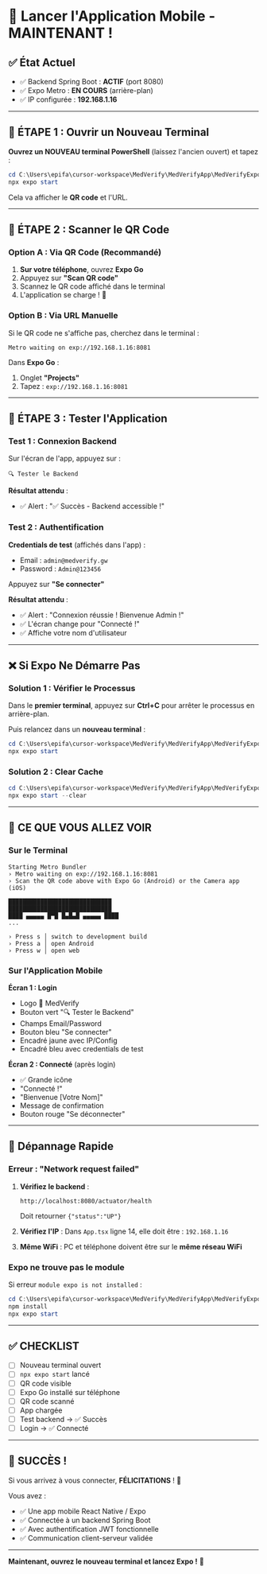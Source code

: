 # 🚀 Lancer l'Application Mobile - MAINTENANT !

## ✅ État Actuel

- ✅ Backend Spring Boot : **ACTIF** (port 8080)
- ✅ Expo Metro : **EN COURS** (arrière-plan)
- ✅ IP configurée : **192.168.1.16**

---

## 📱 ÉTAPE 1 : Ouvrir un Nouveau Terminal

**Ouvrez un NOUVEAU terminal PowerShell** (laissez l'ancien ouvert) et tapez :

```powershell
cd C:\Users\epifa\cursor-workspace\MedVerify\MedVerifyApp\MedVerifyExpo
npx expo start
```

Cela va afficher le **QR code** et l'URL.

---

## 📲 ÉTAPE 2 : Scanner le QR Code

### Option A : Via QR Code (Recommandé)

1. **Sur votre téléphone**, ouvrez **Expo Go**
2. Appuyez sur **"Scan QR code"**
3. Scannez le QR code affiché dans le terminal
4. L'application se charge ! 🎉

### Option B : Via URL Manuelle

Si le QR code ne s'affiche pas, cherchez dans le terminal :

```
Metro waiting on exp://192.168.1.16:8081
```

Dans **Expo Go** :

1. Onglet **"Projects"**
2. Tapez : `exp://192.168.1.16:8081`

---

## 🧪 ÉTAPE 3 : Tester l'Application

### Test 1 : Connexion Backend

Sur l'écran de l'app, appuyez sur :

```
🔍 Tester le Backend
```

**Résultat attendu** :

- ✅ Alert : "✅ Succès - Backend accessible !"

### Test 2 : Authentification

**Credentials de test** (affichés dans l'app) :

- Email : `admin@medverify.gw`
- Password : `Admin@123456`

Appuyez sur **"Se connecter"**

**Résultat attendu** :

- ✅ Alert : "Connexion réussie ! Bienvenue Admin !"
- ✅ L'écran change pour "Connecté !"
- ✅ Affiche votre nom d'utilisateur

---

## ❌ Si Expo Ne Démarre Pas

### Solution 1 : Vérifier le Processus

Dans le **premier terminal**, appuyez sur **Ctrl+C** pour arrêter le processus en arrière-plan.

Puis relancez dans un **nouveau terminal** :

```powershell
cd C:\Users\epifa\cursor-workspace\MedVerify\MedVerifyApp\MedVerifyExpo
npx expo start
```

### Solution 2 : Clear Cache

```powershell
cd C:\Users\epifa\cursor-workspace\MedVerify\MedVerifyApp\MedVerifyExpo
npx expo start --clear
```

---

## 🎯 CE QUE VOUS ALLEZ VOIR

### Sur le Terminal

```
Starting Metro Bundler
› Metro waiting on exp://192.168.1.16:8081
› Scan the QR code above with Expo Go (Android) or the Camera app (iOS)

█████████████████████████████
█████████████████████████████
████ ▄▄▄▄▄ █▀█ █▄█▄█ ▄▄▄▄▄ ████
...

› Press s │ switch to development build
› Press a │ open Android
› Press w │ open web
```

### Sur l'Application Mobile

**Écran 1 : Login**

- Logo 💊 MedVerify
- Bouton vert "🔍 Tester le Backend"
- Champs Email/Password
- Bouton bleu "Se connecter"
- Encadré jaune avec IP/Config
- Encadré bleu avec credentials de test

**Écran 2 : Connecté** (après login)

- ✅ Grande icône
- "Connecté !"
- "Bienvenue [Votre Nom]"
- Message de confirmation
- Bouton rouge "Se déconnecter"

---

## 🔧 Dépannage Rapide

### Erreur : "Network request failed"

1. **Vérifiez le backend** :

   ```
   http://localhost:8080/actuator/health
   ```

   Doit retourner `{"status":"UP"}`

2. **Vérifiez l'IP** :
   Dans `App.tsx` ligne 14, elle doit être : `192.168.1.16`

3. **Même WiFi** :
   PC et téléphone doivent être sur le **même réseau WiFi**

### Expo ne trouve pas le module

Si erreur `module expo is not installed` :

```powershell
cd C:\Users\epifa\cursor-workspace\MedVerify\MedVerifyApp\MedVerifyExpo
npm install
npx expo start
```

---

## ✅ CHECKLIST

- [ ] Nouveau terminal ouvert
- [ ] `npx expo start` lancé
- [ ] QR code visible
- [ ] Expo Go installé sur téléphone
- [ ] QR code scanné
- [ ] App chargée
- [ ] Test backend → ✅ Succès
- [ ] Login → ✅ Connecté

---

## 🎊 SUCCÈS !

Si vous arrivez à vous connecter, **FÉLICITATIONS** ! 🎉

Vous avez :

- ✅ Une app mobile React Native / Expo
- ✅ Connectée à un backend Spring Boot
- ✅ Avec authentification JWT fonctionnelle
- ✅ Communication client-serveur validée

---

**Maintenant, ouvrez le nouveau terminal et lancez Expo !** 🚀
